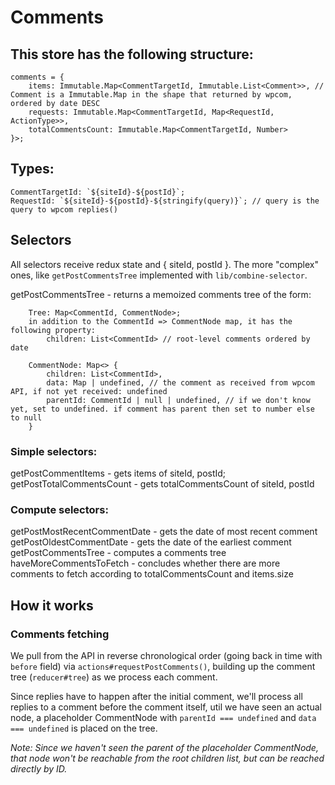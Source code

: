 # Comments

## This store has the following structure:

```
comments = {
	items: Immutable.Map<CommentTargetId, Immutable.List<Comment>>, // Comment is a Immutable.Map in the shape that returned by wpcom, ordered by date DESC
	requests: Immutable.Map<CommentTargetId, Map<RequestId, ActionType>>,
	totalCommentsCount: Immutable.Map<CommentTargetId, Number>
}>;
```

## Types:

    CommentTargetId: `${siteId}-${postId}`;
    RequestId: `${siteId}-${postId}-${stringify(query)}`; // query is the query to wpcom replies()

## Selectors

All selectors receive redux state and { siteId, postId }.
The more "complex" ones, like `getPostCommentsTree` implemented with `lib/combine-selector`.

getPostCommentsTree - returns a memoized comments tree of the form:

```
	Tree: Map<CommentId, CommentNode>;
	in addition to the CommentId => CommentNode map, it has the following property:
		children: List<CommentId> // root-level comments ordered by date
```

```
	CommentNode: Map<> {
		children: List<CommentId>,
		data: Map | undefined, // the comment as received from wpcom API, if not yet received: undefined
		parentId: CommentId | null | undefined, // if we don't know yet, set to undefined. if comment has parent then set to number else to null
	}
```

### Simple selectors:

getPostCommentItems - gets items of siteId, postId;
getPostTotalCommentsCount - gets totalCommentsCount of siteId, postId

### Compute selectors:

getPostMostRecentCommentDate - gets the date of most recent comment
getPostOldestCommentDate - gets the date of the earliest comment
getPostCommentsTree - computes a comments tree
haveMoreCommentsToFetch - concludes whether there are more comments to fetch according to totalCommentsCount and items.size

## How it works

### Comments fetching

We pull from the API in reverse chronological order (going back in time with `before` field) via `actions#requestPostComments()`,
building up the comment tree (`reducer#tree`) as we process each comment.

Since replies have to happen after the initial comment, we'll process all replies to a comment before the comment itself,
util we have seen an actual node, a placeholder CommentNode with `parentId === undefined` and `data === undefined` is
placed on the tree.

_Note: Since we haven't seen the parent of the placeholder CommentNode, that node won't be reachable from the root
children list, but can be reached directly by ID._
